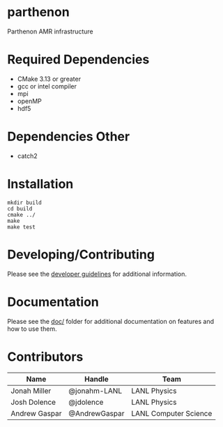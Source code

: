 # parthenon

Parthenon AMR infrastructure 

# Required Dependencies

* CMake 3.13 or greater
* gcc or intel compiler
* mpi 
* openMP
* hdf5

# Dependencies Other

* catch2 

# Installation

    mkdir build
    cd build
    cmake ../
    make
    make test

# Developing/Contributing

Please see the [developer guidelines](CONTRIBUTING.md) for additional information.

# Documentation

Please see the [doc/](doc/README.md) folder for additional documentation on features and
how to use them.

# Contributors

| Name          | Handle                | Team              |
|----------|--------------|------------|
| Jonah Miller | @jonahm-LANL  | LANL Physics  |
| Josh Dolence | @jdolence | LANL Physics |
| Andrew Gaspar | @AndrewGaspar | LANL Computer Science |

